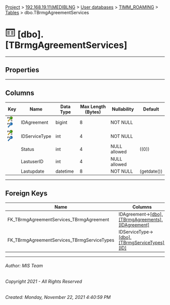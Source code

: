 #### 

[Project](../../../../index.md) > [192.168.19.11\\MEDIBLNG](../../../index.md) > [User databases](../../index.md) > [TIMM_ROAMING](../index.md) > [Tables](Tables.md) > dbo.TBrmgAgreementServices

# ![Tables](../../../../Images/Table32.png) [dbo].[TBrmgAgreementServices]

---

## <a name="#properties"></a>Properties



---

## <a name="#columns"></a>Columns

| Key | Name | Data Type | Max Length (Bytes) | Nullability | Default |
|---|---|---|---|---|---|
| [![Cluster Primary Key PK_TBrmgAgreementServices: IDAgreement\IDServiceType](../../../../Images/pkcluster.png)](#indexes)[![Foreign Keys FK_TBrmgAgreementServices_TBrmgAgreement: [dbo].[TBrmgAgreements].IDAgreement](../../../../Images/fk.png)](#foreignkeys) | IDAgreement | bigint | 8 | NOT NULL |  |
| [![Cluster Primary Key PK_TBrmgAgreementServices: IDAgreement\IDServiceType](../../../../Images/pkcluster.png)](#indexes)[![Foreign Keys FK_TBrmgAgreementServices_TBrmgServiceTypes: [dbo].[TBrmgServiceTypes].IDServiceType](../../../../Images/fk.png)](#foreignkeys) | IDServiceType | int | 4 | NOT NULL |  |
|  | Status | int | 4 | NULL allowed | ((0)) |
|  | LastuserID | int | 4 | NULL allowed |  |
|  | Lastupdate | datetime | 8 | NOT NULL | (getdate()) |


---

## <a name="#foreignkeys"></a>Foreign Keys

| Name | Columns |
|---|---|
| FK_TBrmgAgreementServices_TBrmgAgreement | IDAgreement->[[dbo].[TBrmgAgreements].[IDAgreement]](TBrmgAgreements.md) |
| FK_TBrmgAgreementServices_TBrmgServiceTypes | IDServiceType->[[dbo].[TBrmgServiceTypes].[ID]](TBrmgServiceTypes.md) |


---

###### Author:  MIS Team

###### Copyright 2021 - All Rights Reserved

###### Created: Monday, November 22, 2021 4:40:59 PM

